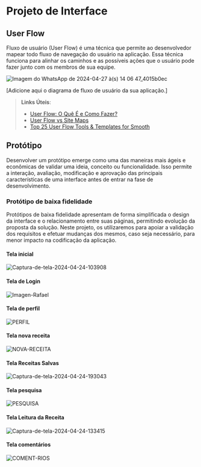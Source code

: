 
# Projeto de Interface

## User Flow

Fluxo de usuário (User Flow) é uma técnica que permite ao desenvolvedor mapear todo fluxo de navegação do usuário na aplicação. Essa técnica funciona para alinhar os caminhos e as possíveis ações que o usuário pode fazer junto com os membros de sua equipe.

![Imagem do WhatsApp de 2024-04-27 à(s) 14 06 47_4015b0ec](https://github.com/ICEI-PUC-Minas-PMV-SInt/Grupo-04-Receitas/assets/164505346/78483b2a-2429-47f8-84b3-33900ac81f5d)


[Adicione aqui o diagrama de fluxo de usuário da sua aplicação.] 

> **Links Úteis**:
> - [User Flow: O Quê É e Como Fazer?](https://medium.com/7bits/fluxo-de-usu%C3%A1rio-user-flow-o-que-%C3%A9-como-fazer-79d965872534)
> - [User Flow vs Site Maps](http://designr.com.br/sitemap-e-user-flow-quais-as-diferencas-e-quando-usar-cada-um/)
> - [Top 25 User Flow Tools & Templates for Smooth](https://www.mockplus.com/blog/post/user-flow-tools)

## Protótipo

Desenvolver um protótipo emerge como uma das maneiras mais ágeis e econômicas de validar uma ideia, conceito ou funcionalidade. Isso permite a interação, avaliação, modificação e aprovação das principais características de uma interface antes de entrar na fase de desenvolvimento. 

### Protótipo de baixa fidelidade

Protótipos de baixa fidelidade apresentam de forma simplificada o design da interface e o relacionamento entre suas páginas, permitindo evolução da proposta da solução. Neste projeto, os utilizaremos para apoiar a validação dos requisitos e efetuar mudanças dos mesmos, caso seja necessário, para menor impacto na codificação da aplicação.


#### Tela inicial
![Captura-de-tela-2024-04-24-103908](https://github.com/ICEI-PUC-Minas-PMV-SInt/Grupo-04-Receitas/assets/165046436/49dc0a00-03d9-46f3-a6e9-828252e73210)

#### Tela de Login
![Imagen-Rafael](https://github.com/ICEI-PUC-Minas-PMV-SInt/Grupo-04-Receitas/assets/165046436/dce28fde-607f-42de-8726-f306a1e641f6)

#### Tela de perfil
![PERFIL](https://github.com/ICEI-PUC-Minas-PMV-SInt/Grupo-04-Receitas/assets/165046436/1ce3f096-425a-4c62-baf2-0e60f2ed2d56)

#### Tela nova receita
![NOVA-RECEITA](https://github.com/ICEI-PUC-Minas-PMV-SInt/Grupo-04-Receitas/assets/165046436/d9c4c4c2-642d-4c76-b5a2-e8c2a1528b31)

#### Tela Receitas Salvas

![Captura-de-tela-2024-04-24-193043](https://github.com/ICEI-PUC-Minas-PMV-SInt/Grupo-04-Receitas/assets/165046436/7e9440d1-ea22-4be7-ab87-da74ec1ae32d)

#### Tela pesquisa
![PESQUISA](https://github.com/ICEI-PUC-Minas-PMV-SInt/Grupo-04-Receitas/assets/165046436/b47258cb-72ed-4d38-8a40-589147813137)

#### Tela Leitura da Receita

![Captura-de-tela-2024-04-24-133415](https://github.com/ICEI-PUC-Minas-PMV-SInt/Grupo-04-Receitas/assets/165046436/e1dc5982-e131-4bd6-b815-f9d19126ab25)

#### Tela comentários
![COMENT-RIOS](https://github.com/ICEI-PUC-Minas-PMV-SInt/Grupo-04-Receitas/assets/165046436/ed7f91ef-434e-4683-9e8b-624470962548)

